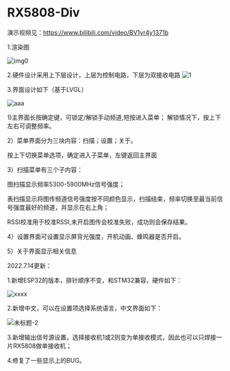 # RX5808-Div
演示视频见：https://www.bilibili.com/video/BV1yr4y1371b

1.渲染图

![img0](https://user-images.githubusercontent.com/66466560/173740025-2e5a6073-1ca6-43e2-872d-cbe62af1e4f6.jpg)

2.硬件设计采用上下层设计，上层为控制电路，下层为双接收电路
![1](https://user-images.githubusercontent.com/66466560/173743221-a987ee7a-7b8d-42af-af2b-217cb36f312b.jpg)

3.界面设计如下（基于LVGL）

![aaa](https://user-images.githubusercontent.com/66466560/173751076-f095a50c-9c2f-4cbb-949c-72bfd852f218.jpg)

1)主界面长按确定键，可锁定/解锁手动频道,短按进入菜单；
  解锁情况下，按上下左右可调整频率。
  
2）菜单界面分为三块内容：扫描；设置；关于。

   按上下切换菜单选项，确定进入子菜单，左键返回主界面
   
3）扫描菜单有三个子内容：

图扫描显示频率5300-5900MHz信号强度；

表扫描显示将图传频道信号强度按不同颜色显示，扫描结束，频率切换至最当前信号强度最好的频道，并显示在右上角；

RSSI校准用于校准RSSI,未开启图传会校准失败，成功则会保存结果。
                       
4）设置界面可设置显示屏背光强度，开机动画、蜂鸣器是否开启。
                       
5）关于界面显示相关信息




2022.7.14更新：

1.新增ESP32的版本，排针顺序不变，和STM32兼容，硬件如下：

![xxxx](https://user-images.githubusercontent.com/66466560/178969629-03389987-bf69-4e24-b404-36a6a50fd3b9.jpg)

2.新增中文，可以在设置项选择系统语言，中文界面如下：

![未标题-2](https://user-images.githubusercontent.com/66466560/178968786-9ca8ae10-4cd2-4e18-859b-d5b96e02f769.jpg)

3.新增输出信号源设置，选择接收机1或2则变为单接收模式，因此也可以只焊接一片RX5808做单接收机；

4.修复了一些显示上的BUG。
